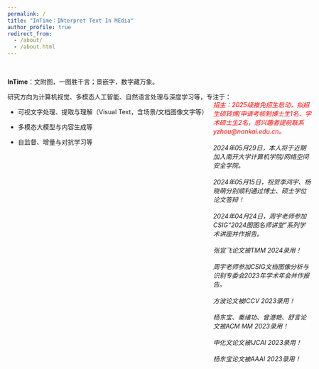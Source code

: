 ```yaml
---
permalink: /
title: "InTime：INterpret Text In MEdia"
author_profile: true
redirect_from: 
  - /about/
  - /about.html
---  
```

<br>

**InTime**：文附图，一图胜千言；景嵌字，数字藏万象。  
  
研究方向为计算机视觉、多模态人工智能、自然语言处理与深度学习等，专注于：  

+ 可视文字处理、提取与理解（Visual Text，含场景/文档图像文字等）  

+ 多模态大模型与内容生成等  

+ 自监督、增量与对抗学习等  

<style>
  .well{
    position: absolute;
    top: 7%;
    right: 5%;
    width: 23%;
  }
  .map{
    width: 60%;
  }
  @media screen and (max-width: 600px) {
    .well {
      position: static;
      width: auto;
    }
    .map{
      width: auto;
    }
  }
</style>

<div class="well">
  <h20 style="color:red"><em>招生：2025级推免招生启动，拟招生硕转博/申请考核制博士生1名、学术硕士生2名，感兴趣者提前联系yzhou@nankai.edu.cn。</em></h20><br><br>
    <em>2024年05月29日，本人将于近期加入南开大学计算机学院/网络空间安全学院。</em><br><br>
    <em>2024年05月15日，祝贺李鸿宇、杨晓萌分别顺利通过博士、硕士学位论文答辩！</em><br><br>
    <em>2024年04月24日，周宇老师参加CSIG“2024图图名师讲堂”系列学术讲座并作报告。</em><br><br>
    <em>张宜飞论文被TMM 2024录用！</em><br><br>
    <em>周宇老师参加CSIG文档图像分析与识别专委会2023年学术年会并作报告。</em><br><br>
    <em>方波论文被ICCV 2023录用！</em><br><br>  
    <em>杨东宝、秦绪功、曾港艳、舒言论文被ACM MM 2023录用！</em><br><br>
    <em>申化文论文被IJCAI 2023录用！</em><br><br>
    <em>杨东宝论文被AAAI 2023录用！</em>
</div>


<div class="map">
  <script type="text/javascript" id="clustrmaps" src="//clustrmaps.com/map_v2.js?d=IZ9pPSCretfEwjCp7s_Fm8UrWtt2kUvApAL5BtbtCBA&cl=ffffff&w=a"></script>
</div>
